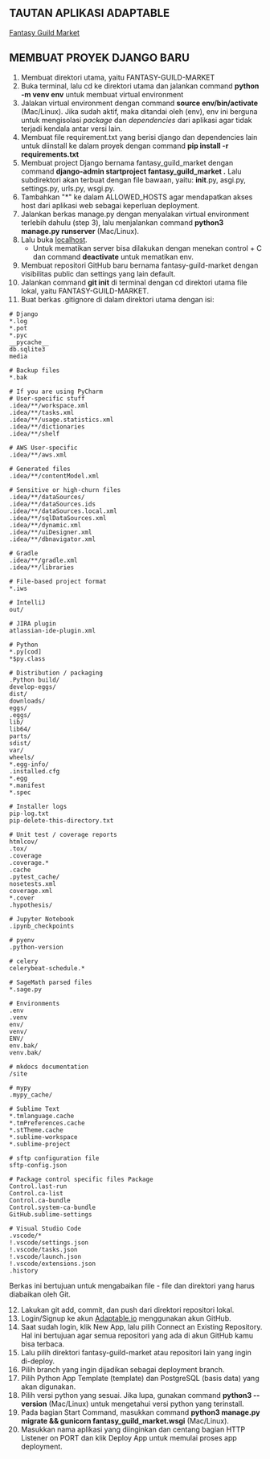 ## TAUTAN APLIKASI ADAPTABLE
[Fantasy Guild Market](https://fantasy-guild-market.adaptable.app/main/)

## MEMBUAT PROYEK DJANGO BARU
1. Membuat direktori utama, yaitu FANTASY-GUILD-MARKET
2. Buka terminal, lalu cd ke direktori utama dan jalankan command **python -m venv env** untuk membuat virtual environment
3. Jalakan virtual environment dengan command **source env/bin/activate** (Mac/Linux). Jika sudah aktif, maka ditandai oleh (env), env ini berguna untuk mengisolasi *package* dan *dependencies* dari aplikasi agar tidak terjadi kendala antar versi lain.
4. Membuat file requirement.txt yang berisi django dan dependencies lain untuk diinstall ke dalam proyek dengan command **pip install -r requirements.txt**
5. Membuat project Django bernama fantasy_guild_market dengan command **django-admin startproject fantasy_guild_market .** Lalu subdirektori akan terbuat dengan file bawaan, yaitu: __init__.py, asgi.py, settings.py, urls.py, wsgi.py.
6. Tambahkan "*" ke dalam ALLOWED_HOSTS agar mendapatkan akses host dari aplikasi web sebagai keperluan deployment.
7. Jalankan berkas manage.py dengan menyalakan virtual environment terlebih dahulu (step 3), lalu menjalankan command **python3 manage.py runserver** (Mac/Linux).
8. Lalu buka [localhost](http://localhost:8000/main/).
    * Untuk mematikan server bisa dilakukan dengan menekan control + C dan command **deactivate** untuk mematikan env.
9. Membuat repositori GitHub baru bernama fantasy-guild-market dengan visibilitas public dan settings yang lain default.
10. Jalankan command **git init** di terminal dengan cd direktori utama file lokal, yaitu FANTASY-GUILD-MARKET.
11. Buat berkas .gitignore di dalam direktori utama dengan isi:
```
# Django
*.log
*.pot
*.pyc
__pycache__
db.sqlite3
media

# Backup files
*.bak 

# If you are using PyCharm
# User-specific stuff
.idea/**/workspace.xml
.idea/**/tasks.xml
.idea/**/usage.statistics.xml
.idea/**/dictionaries
.idea/**/shelf

# AWS User-specific
.idea/**/aws.xml

# Generated files
.idea/**/contentModel.xml

# Sensitive or high-churn files
.idea/**/dataSources/
.idea/**/dataSources.ids
.idea/**/dataSources.local.xml
.idea/**/sqlDataSources.xml
.idea/**/dynamic.xml
.idea/**/uiDesigner.xml
.idea/**/dbnavigator.xml

# Gradle
.idea/**/gradle.xml
.idea/**/libraries

# File-based project format
*.iws

# IntelliJ
out/

# JIRA plugin
atlassian-ide-plugin.xml

# Python
*.py[cod] 
*$py.class 

# Distribution / packaging 
.Python build/ 
develop-eggs/ 
dist/ 
downloads/ 
eggs/ 
.eggs/ 
lib/ 
lib64/ 
parts/ 
sdist/ 
var/ 
wheels/ 
*.egg-info/ 
.installed.cfg 
*.egg 
*.manifest 
*.spec 

# Installer logs 
pip-log.txt 
pip-delete-this-directory.txt 

# Unit test / coverage reports 
htmlcov/ 
.tox/ 
.coverage 
.coverage.* 
.cache 
.pytest_cache/ 
nosetests.xml 
coverage.xml 
*.cover 
.hypothesis/ 

# Jupyter Notebook 
.ipynb_checkpoints 

# pyenv 
.python-version 

# celery 
celerybeat-schedule.* 

# SageMath parsed files 
*.sage.py 

# Environments 
.env 
.venv 
env/ 
venv/ 
ENV/ 
env.bak/ 
venv.bak/ 

# mkdocs documentation 
/site 

# mypy 
.mypy_cache/ 

# Sublime Text
*.tmlanguage.cache 
*.tmPreferences.cache 
*.stTheme.cache 
*.sublime-workspace 
*.sublime-project 

# sftp configuration file 
sftp-config.json 

# Package control specific files Package 
Control.last-run 
Control.ca-list 
Control.ca-bundle 
Control.system-ca-bundle 
GitHub.sublime-settings 

# Visual Studio Code
.vscode/* 
!.vscode/settings.json 
!.vscode/tasks.json 
!.vscode/launch.json 
!.vscode/extensions.json 
.history
```
Berkas ini bertujuan untuk mengabaikan file - file dan direktori yang harus diabaikan oleh Git. 

12. Lakukan git add, commit, dan push dari direktori repositori lokal. 
13. Login/Signup ke akun [Adaptable.io](https://adaptable.io/) menggunakan akun GitHub.
14. Saat sudah login, klik New App, lalu pilih Connect an Existing Repository. Hal ini bertujuan agar semua repositori yang ada di akun GitHub kamu bisa terbaca. 
15. Lalu pilih direktori fantasy-guild-market atau repositori lain yang ingin di-deploy. 
16. Pilih branch yang ingin dijadikan sebagai deployment branch. 
17. Pilih Python App Template (template) dan PostgreSQL (basis data) yang akan digunakan.
18. Pilih versi python yang sesuai. Jika lupa, gunakan command **python3 --version** (Mac/Linux) untuk mengetahui versi python yang terinstall. 
19. Pada bagian Start Command, masukkan command **python3 manage.py migrate && gunicorn fantasy_guild_market.wsgi** (Mac/Linux).
20. Masukkan nama aplikasi yang diinginkan dan centang bagian HTTP Listener on PORT dan klik Deploy App untuk memulai proses app deployment.